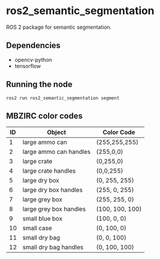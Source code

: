 # ros2_semantic_segmentation
ROS 2 package for semantic segmentation.

## Dependencies

* opencv-python
* tensorflow

## Running the node
```
ros2 run ros2_semantic_segmentation segment 
```

## MBZIRC color codes

| ID    | Object                      | Color Code      |
| ------| ----------------------------| --------------- |
|1      | large ammo can              | (255,255,255)   |
|2      | large ammo can handles      | (255,0,0)       |
|3      | large crate                 | (0,255,0)       |
|4      | large crate handles         | (0,0,255)       |
|5      | large dry box               | (0, 255, 255)   |
|6      | large dry box handles       | (255, 0, 255)   |
|7      | large grey box              | (255, 255, 0)   |
|8      | large grey box handles      | (100, 100, 100) |
|9      | small blue box              | (100, 0, 0)     |
|10     | small case                  | (0, 100, 0)     |
|11     | small dry bag               | (0, 0, 100)     |
|12     | small dry bag handles       | (0, 100, 100)   |
